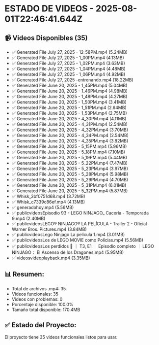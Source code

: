 # ESTADO DE VIDEOS - 2025-08-01T22:46:41.644Z

## 📹 Videos Disponibles (35)
- ✅ Generated File July 27, 2025 - 12_58PM.mp4 (5.24MB)
- ✅ Generated File July 27, 2025 - 1_00PM.mp4 (4.13MB)
- ✅ Generated File July 27, 2025 - 1_02PM.mp4 (3.63MB)
- ✅ Generated File July 27, 2025 - 1_04PM.mp4 (4.48MB)
- ✅ Generated File July 27, 2025 - 1_06PM.mp4 (4.92MB)
- ✅ Generated File July 27, 2025 -entrenando.mp4 (18.22MB)
- ✅ Generated File June 20, 2025 - 1_45PM.mp4 (5.04MB)
- ✅ Generated File June 20, 2025 - 1_46PM.mp4 (4.98MB)
- ✅ Generated File June 20, 2025 - 1_48PM.mp4 (4.27MB)
- ✅ Generated File June 20, 2025 - 1_50PM.mp4 (3.41MB)
- ✅ Generated File June 20, 2025 - 1_51PM.mp4 (2.64MB)
- ✅ Generated File June 20, 2025 - 1_53PM.mp4 (2.75MB)
- ✅ Generated File June 20, 2025 - 4_30PM.mp4 (4.11MB)
- ✅ Generated File June 20, 2025 - 4_31PM.mp4 (2.54MB)
- ✅ Generated File June 20, 2025 - 4_32PM.mp4 (3.70MB)
- ✅ Generated File June 20, 2025 - 4_34PM.mp4 (2.54MB)
- ✅ Generated File June 20, 2025 - 4_35PM.mp4 (3.82MB)
- ✅ Generated File June 20, 2025 - 5_15PM.mp4 (5.96MB)
- ✅ Generated File June 20, 2025 - 5_18PM.mp4 (7.10MB)
- ✅ Generated File June 20, 2025 - 5_19PM.mp4 (5.44MB)
- ✅ Generated File June 20, 2025 - 5_22PM.mp4 (7.47MB)
- ✅ Generated File June 20, 2025 - 5_23PM.mp4 (3.97MB)
- ✅ Generated File June 20, 2025 - 5_28PM.mp4 (5.98MB)
- ✅ Generated File June 20, 2025 - 5_29PM.mp4 (4.70MB)
- ✅ Generated File June 20, 2025 - 5_31PM.mp4 (6.01MB)
- ✅ Generated File June 20, 2025 - 5_32PM.mp4 (5.87MB)
- ✅ Whisk_3bf0751d68.mp4 (3.72MB)
- ✅ Whisk_c7339c86ef.mp4 (4.13MB)
- ✅ generadohoy.mp4 (5.56MB)
- ✅ publicvideosEpisodio 93 - LEGO NINJAGO_ Cacería - Temporada 9.mp4 (2.40MB)
- ✅ publicvideosLEGO® NINJAGO® LA PELÍCULA - Trailer 2 - Oficial Warner Bros. Pictures.mp4 (3.84MB)
- ✅ publicvideosLego Ninjago La película  1.mp4 (3.01MB)
- ✅ publicvideosLos de LEGO MOVIE como Polícias.mp4 (5.56MB)
- ✅ publicvideosLos perdidos 👀 ｜ T3, E1 ｜ Episodio completo ｜ LEGO NINJAGO： El Ascenso de los Dragones.mp4 (5.95MB)
- ✅ videosvideoplayback.mp4 (3.35MB)



## 📊 Resumen:
- Total de archivos .mp4: 35
- Videos funcionales: 35
- Videos con problemas: 0
- Porcentaje disponible: 100.0%
- Tamaño total disponible: 170.4MB

## ✅ Estado del Proyecto:
El proyecto tiene 35 videos funcionales listos para usar.
